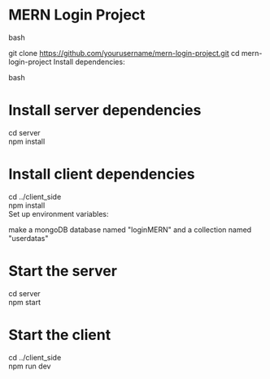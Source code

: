 <h1>MERN Login Project</h1>


bash

git clone https://github.com/yourusername/mern-login-project.git
cd mern-login-project
Install dependencies:

bash

# Install server dependencies
cd server <br>
npm install<br>

# Install client dependencies
cd ../client_side<br>
npm install<br>
Set up environment variables:<br>


make a mongoDB database named "loginMERN" and a collection named "userdatas"<br>


# Start the server
cd server<br>
npm start<br>

# Start the client
cd ../client_side <br>
npm run dev <br>
